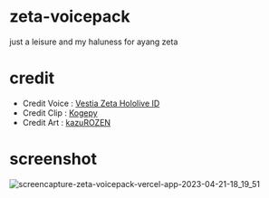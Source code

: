 # zeta-voicepack
just a leisure and my haluness for ayang zeta

# credit
- Credit Voice : <a href="https://twitter.com/vestiazeta" target="_blank">Vestia Zeta Hololive ID</a>
- Credit Clip : <a href="https://www.youtube.com/@Kogepy" target="_blank">Kogepy</a>
- Credit Art : <a href="https://twitter.com/kazu_rozen" target="_blank">kazuROZEN</a>

# screenshot
![screencapture-zeta-voicepack-vercel-app-2023-04-21-18_19_51](https://user-images.githubusercontent.com/55863992/233624116-bfe5a5ea-8c89-4f5e-8b0f-c0f5eca0b30c.png)
